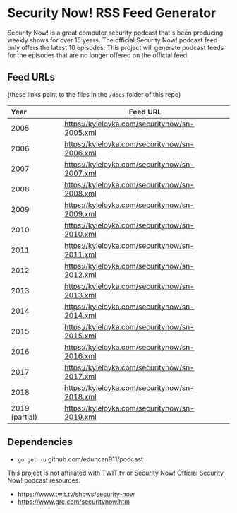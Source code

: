 # Security Now! RSS Feed Generator

Security Now! is a great computer security podcast that's been producing weekly shows for over 15 years. The official Security Now! podcast feed only offers the latest 10 episodes. This project will generate podcast feeds for the episodes that are no longer offered on the official feed.

## Feed URLs
(these links point to the files in the `/docs` folder of this repo)

| Year        | Feed URL |
| :----------- |----------|
| 2005 | https://kyleloyka.com/securitynow/sn-2005.xml |
| 2006 | https://kyleloyka.com/securitynow/sn-2006.xml |
| 2007 | https://kyleloyka.com/securitynow/sn-2007.xml |
| 2008 | https://kyleloyka.com/securitynow/sn-2008.xml |
| 2009 | https://kyleloyka.com/securitynow/sn-2009.xml |
| 2010 | https://kyleloyka.com/securitynow/sn-2010.xml |
| 2011 | https://kyleloyka.com/securitynow/sn-2011.xml |
| 2012 | https://kyleloyka.com/securitynow/sn-2012.xml |
| 2013 | https://kyleloyka.com/securitynow/sn-2013.xml |
| 2014 | https://kyleloyka.com/securitynow/sn-2014.xml |
| 2015 | https://kyleloyka.com/securitynow/sn-2015.xml |
| 2016 | https://kyleloyka.com/securitynow/sn-2016.xml |
| 2017 | https://kyleloyka.com/securitynow/sn-2017.xml |
| 2018 | https://kyleloyka.com/securitynow/sn-2018.xml |
| 2019 (partial) | https://kyleloyka.com/securitynow/sn-2019.xml |

## Dependencies
  * `go get -u` github.com/eduncan911/podcast

This project is not affiliated with TWIT.tv or Security Now!
Official Security Now! podcast resources: 
  * https://www.twit.tv/shows/security-now
  * https://www.grc.com/securitynow.htm
